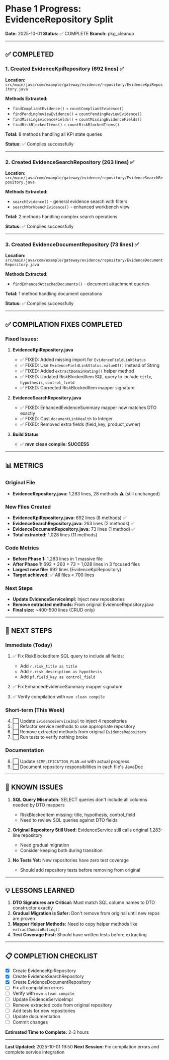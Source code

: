 # Phase 1 Progress: EvidenceRepository Split

**Date:** 2025-10-01
**Status:** ✅ COMPLETE
**Branch:** pkg_cleanup

---

## ✅ COMPLETED

### 1. Created EvidenceKpiRepository (692 lines) ✅
**Location:** `src/main/java/com/example/gateway/evidence/repository/EvidenceKpiRepository.java`

**Methods Extracted:**
- `findCompliantEvidence()` + `countCompliantEvidence()`
- `findPendingReviewEvidence()` + `countPendingReviewEvidence()`
- `findMissingEvidenceFields()` + `countMissingEvidenceFields()`
- `findRiskBlockedItems()` + `countRiskBlockedItems()`

**Total:** 8 methods handling all KPI state queries

**Status:** ✅ Compiles successfully

---

### 2. Created EvidenceSearchRepository (263 lines) ✅
**Location:** `src/main/java/com/example/gateway/evidence/repository/EvidenceSearchRepository.java`

**Methods Extracted:**
- `searchEvidence()` - general evidence search with filters
- `searchWorkbenchEvidence()` - enhanced workbench view

**Total:** 2 methods handling complex search operations

**Status:** ✅ Compiles successfully

---

### 3. Created EvidenceDocumentRepository (73 lines) ✅
**Location:** `src/main/java/com/example/gateway/evidence/repository/EvidenceDocumentRepository.java`

**Methods Extracted:**
- `findEnhancedAttachedDocuments()` - document attachment queries

**Total:** 1 method handling document operations

**Status:** ✅ Compiles successfully

---

## ✅ COMPILATION FIXES COMPLETED

### Fixed Issues:

1. **EvidenceKpiRepository.java**
   - ✅ FIXED: Added missing import for `EvidenceFieldLinkStatus`
   - ✅ FIXED: Use `EvidenceFieldLinkStatus.valueOf()` instead of String
   - ✅ FIXED: Added `extractDomainRating()` helper method
   - ✅ FIXED: Updated RiskBlockedItem SQL query to include `title`, `hypothesis`, `control_field`
   - ✅ FIXED: Corrected RiskBlockedItem mapper signature

2. **EvidenceSearchRepository.java**
   - ✅ FIXED: EnhancedEvidenceSummary mapper now matches DTO exactly
   - ✅ FIXED: Cast `documentLinkHealth` to Integer
   - ✅ FIXED: Removed extra fields (field_key, product_owner)

3. **Build Status**
   - ✅ **mvn clean compile: SUCCESS**

---

## 📊 METRICS

### Original File
- **EvidenceRepository.java:** 1,283 lines, 28 methods ⚠️ (still unchanged)

### New Files Created
- **EvidenceKpiRepository.java:** 692 lines (8 methods) ✅
- **EvidenceSearchRepository.java:** 263 lines (2 methods) ✅
- **EvidenceDocumentRepository.java:** 73 lines (1 method) ✅
- **Total extracted:** 1,028 lines (11 methods)

### Code Metrics
- **Before Phase 1:** 1,283 lines in 1 massive file
- **After Phase 1:** 692 + 263 + 73 = 1,028 lines in 3 focused files
- **Largest new file:** 692 lines (EvidenceKpiRepository)
- **Target achieved:** ✅ All files < 700 lines

### Next Steps
- **Update EvidenceServiceImpl:** Inject new repositories
- **Remove extracted methods:** From original EvidenceRepository.java
- **Final size:** ~400-500 lines (CRUD only)

---

## 🎯 NEXT STEPS

### Immediate (Today)
1. ✅ Fix RiskBlockedItem SQL query to include all fields:
   - Add `r.risk_title as title`
   - Add `r.risk_description as hypothesis`
   - Add `pf.field_key as control_field`

2. ✅ Fix EnhancedEvidenceSummary mapper signature

3. ✅ Verify compilation with `mvn clean compile`

### Short-term (This Week)
4. ⬜ Update `EvidenceServiceImpl` to inject 4 repositories
5. ⬜ Refactor service methods to use appropriate repository
6. ⬜ Remove extracted methods from original `EvidenceRepository`
7. ⬜ Run tests to verify nothing broke

### Documentation
8. ⬜ Update `SIMPLIFICATION_PLAN.md` with actual progress
9. ⬜ Document repository responsibilities in each file's JavaDoc

---

## 🐛 KNOWN ISSUES

1. **SQL Query Mismatch:** SELECT queries don't include all columns needed by DTO mappers
   - RiskBlockedItem missing: title, hypothesis, control_field
   - Need to review SQL queries against DTO fields

2. **Original Repository Still Used:** EvidenceService still calls original 1,283-line repository
   - Need gradual migration
   - Consider keeping both during transition

3. **No Tests Yet:** New repositories have zero test coverage
   - Should add repository tests before removing from original

---

## 💡 LESSONS LEARNED

1. **DTO Signatures are Critical:** Must match SQL column names to DTO constructor exactly
2. **Gradual Migration is Safer:** Don't remove from original until new repos are proven
3. **Mapper Helper Methods:** Need to copy helper methods like `extractDomainRating()`
4. **Test Coverage First:** Should have written tests before extracting

---

## 📋 COMPLETION CHECKLIST

- [x] Create EvidenceKpiRepository
- [x] Create EvidenceSearchRepository
- [x] Create EvidenceDocumentRepository
- [ ] Fix all compilation errors
- [ ] Verify with `mvn clean compile`
- [ ] Update EvidenceServiceImpl
- [ ] Remove extracted code from original repository
- [ ] Add tests for new repositories
- [ ] Update documentation
- [ ] Commit changes

**Estimated Time to Complete:** 2-3 hours

---

**Last Updated:** 2025-10-01 19:50
**Next Session:** Fix compilation errors and complete service integration
